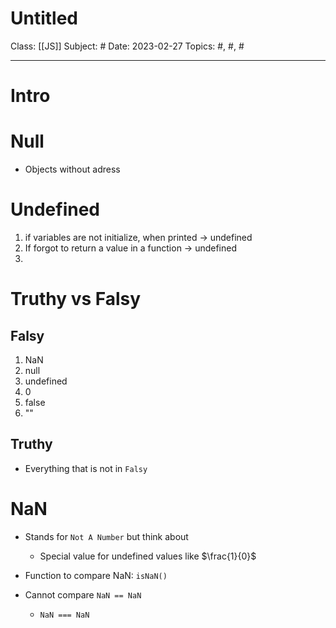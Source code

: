 # Untitled
Class: [[JS]]
Subject: #
Date: 2023-02-27
Topics: #, #, # 

---

# Intro 

# Null
- Objects without adress

# Undefined

1. if variables are not initialize, when printed -> undefined
2. If forgot to return a value in a function -> undefined
3. 

# Truthy vs Falsy

## Falsy

1. NaN
2. null
3. undefined 
4. 0
5. false
6. ""

## Truthy
- Everything that is not in `Falsy`

# NaN 
- Stands for `Not A Number` but think about
	- Special value for undefined values like $\frac{1}{0}$
- Function to compare NaN: `isNaN()`

- Cannot compare `NaN == NaN`
	- `NaN === NaN`